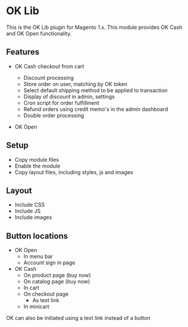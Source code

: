 # OK Lib
This is the OK Lib plugin for Magento 1.x. This module provides OK Cash and OK Open functionality.

## Features
* OK Cash checkout from cart
    * Discount processing
    * Store order on user, matching by OK token
    * Select default shipping method to be applied to transaction
    * Display of discount in admin, settings
    * Cron script for order fulfillment
    * Refund orders using credit memo's in the admin dashboard
    * Double order processing
    
* OK Open

## Setup
* Copy module files
* Enable the module
* Copy layout files, including styles, js and images

## Layout
* Include CSS
* Include JS
* Include images

## Button locations
* OK Open
    * In menu bar
    * Account sign in page
* OK Cash
    * On product page (buy now)
    * On catalog page (buy now)
    * In cart
    * On checkout page
        * As text link
    * In minicart

OK can also be initiated using a text link instead of a button
    
